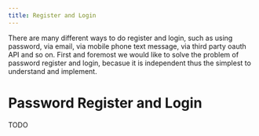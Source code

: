 ```yaml
---
title: Register and Login
---
```


There are many different ways to do register and login,
such as using password, via email,
via mobile phone text message,
via third party oauth API and so on.
First and foremost we would like to solve the problem of
password register and login,
becasue it is independent
thus the simplest to understand and implement.

# Password Register and Login

TODO

